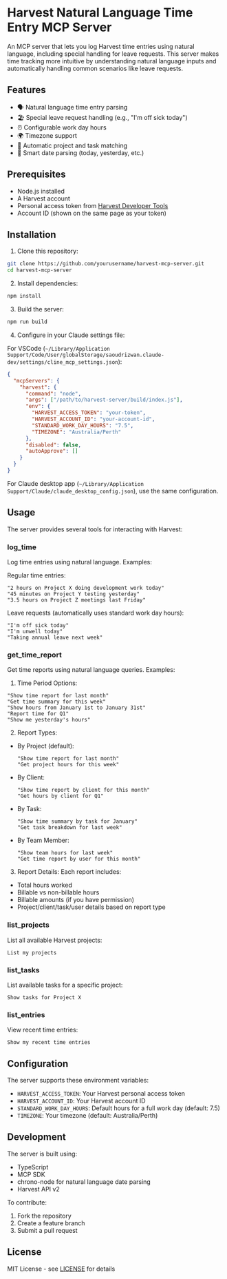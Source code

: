 # Harvest Natural Language Time Entry MCP Server

An MCP server that lets you log Harvest time entries using natural language, including special handling for leave requests. This server makes time tracking more intuitive by understanding natural language inputs and automatically handling common scenarios like leave requests.

## Features

- 🗣️ Natural language time entry parsing
- 🏖️ Special leave request handling (e.g., "I'm off sick today")
- ⏰ Configurable work day hours
- 🌍 Timezone support
- 🎯 Automatic project and task matching
- 📅 Smart date parsing (today, yesterday, etc.)

## Prerequisites

- Node.js installed
- A Harvest account
- Personal access token from [Harvest Developer Tools](https://id.getharvest.com/developers)
- Account ID (shown on the same page as your token)

## Installation

1. Clone this repository:
```bash
git clone https://github.com/yourusername/harvest-mcp-server.git
cd harvest-mcp-server
```

2. Install dependencies:
```bash
npm install
```

3. Build the server:
```bash
npm run build
```

4. Configure in your Claude settings file:

For VSCode (`~/Library/Application Support/Code/User/globalStorage/saoudrizwan.claude-dev/settings/cline_mcp_settings.json`):
```json
{
  "mcpServers": {
    "harvest": {
      "command": "node",
      "args": ["/path/to/harvest-server/build/index.js"],
      "env": {
        "HARVEST_ACCESS_TOKEN": "your-token",
        "HARVEST_ACCOUNT_ID": "your-account-id",
        "STANDARD_WORK_DAY_HOURS": "7.5",
        "TIMEZONE": "Australia/Perth"
      },
      "disabled": false,
      "autoApprove": []
    }
  }
}
```

For Claude desktop app (`~/Library/Application Support/Claude/claude_desktop_config.json`), use the same configuration.

## Usage

The server provides several tools for interacting with Harvest:

### log_time
Log time entries using natural language. Examples:

Regular time entries:
```
"2 hours on Project X doing development work today"
"45 minutes on Project Y testing yesterday"
"3.5 hours on Project Z meetings last Friday"
```

Leave requests (automatically uses standard work day hours):
```
"I'm off sick today"
"I'm unwell today"
"Taking annual leave next week"
```

### get_time_report
Get time reports using natural language queries. Examples:

1. Time Period Options:
```
"Show time report for last month"
"Get time summary for this week"
"Show hours from January 1st to January 31st"
"Report time for Q1"
"Show me yesterday's hours"
```

2. Report Types:
- By Project (default):
  ```
  "Show time report for last month"
  "Get project hours for this week"
  ```
- By Client:
  ```
  "Show time report by client for this month"
  "Get hours by client for Q1"
  ```
- By Task:
  ```
  "Show time summary by task for January"
  "Get task breakdown for last week"
  ```
- By Team Member:
  ```
  "Show team hours for last week"
  "Get time report by user for this month"
  ```

3. Report Details:
Each report includes:
- Total hours worked
- Billable vs non-billable hours
- Billable amounts (if you have permission)
- Project/client/task/user details based on report type

### list_projects
List all available Harvest projects:
```
List my projects
```

### list_tasks
List available tasks for a specific project:
```
Show tasks for Project X
```

### list_entries
View recent time entries:
```
Show my recent time entries
```

## Configuration

The server supports these environment variables:

- `HARVEST_ACCESS_TOKEN`: Your Harvest personal access token
- `HARVEST_ACCOUNT_ID`: Your Harvest account ID
- `STANDARD_WORK_DAY_HOURS`: Default hours for a full work day (default: 7.5)
- `TIMEZONE`: Your timezone (default: Australia/Perth)

## Development

The server is built using:
- TypeScript
- MCP SDK
- chrono-node for natural language date parsing
- Harvest API v2

To contribute:
1. Fork the repository
2. Create a feature branch
3. Submit a pull request

## License

MIT License - see [LICENSE](LICENSE) for details
